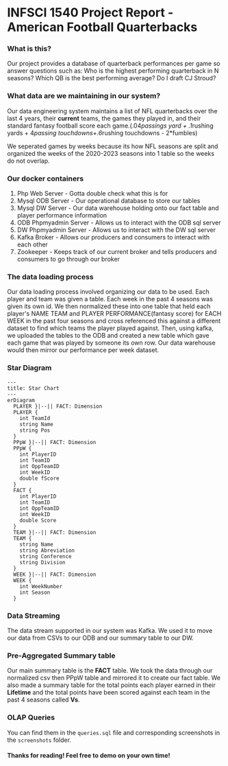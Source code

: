 # INFSCI 1540 Project Report - American Football Quarterbacks

### What is this?
Our project provides a database of quarterback performances per game so answer questions such as: Who is the highest performing quarterback in N seasons? Which QB is the best performing average? Do I draft CJ Stroud?

### What data are we maintaining in our system?
Our data engineering system maintains a list of NFL quarterbacks over the last 4 years, their **current** teams, the games they played in, and their standard fantasy football score each game.(.04*passings yard + .1*rushing yards + 4*passing touchdowns+.6*rushing touchdowns - 2*fumbles)

We seperated games by weeks because its how NFL seasons are split and organized the weeks of the 2020-2023 seasons into 1 table so the weeks do not overlap.

### Our docker containers
1. Php Web Server - Gotta double check what this is for
2. Mysql ODB Server - Our operational database to store our tables
3. Mysql DW Server - Our data warehouse holding onto our fact table and player performance information
4. ODB Phpmyadmin Server - Allows us to interact with the ODB sql server
5. DW Phpmyadmin Server - Allows us to interact with the DW sql server
6. Kafka Broker - Allows our producers and consumers to interact with each other
7. Zookeeper - Keeps track of our current broker and tells producers and consumers to go through our broker

### The data loading process
Our data loading process involved organizing our data to be used. Each player and team was given a table. Each week in the past 4 seasons was given its own id. We then normalized these into one table that held each player's NAME TEAM and PLAYER PERFORMANCE(fantasy score) for EACH WEEK in the past four seasons and cross referenced this against a different dataset to find which teams the player played against. Then, using kafka, we uploaded the tables to the ODB and created a new table which gave each game that was played by someone its own row. Our data warehouse would then mirror our performance per week dataset.

### Star Diagram
```mermaid
---
title: Star Chart
---
erDiagram
  PLAYER }|--|| FACT: Dimension
  PLAYER {
    int TeamId
    string Name
    string Pos
  }
  PPpW }|--|| FACT: Dimension
  PPpW {
    int PlayerID
    int TeamID
    int OppTeamID
    int WeekID
    double fScore
  }
  FACT {
    int PlayerID
    int TeamID
    int OppTeamID
    int WeekID
    double Score
  }
  TEAM }|--|| FACT: Dimension
  TEAM {
    string Name
    string Abreviation
    string Conference
    string Division
  }
  WEEK }|--|| FACT: Dimension
  WEEK {
    int WeekNumber
    int Season
  }
```

### Data Streaming
The data stream supported in our system was Kafka. We used it to move our data from CSVs to our ODB and our summary table to our DW.

### Pre-Aggregated Summary table
Our main summary table is the **FACT** table. We took the data through our normalized csv then PPpW table and mirrored it to create our fact table. We also made a summary table for the total points each player earned in their **Lifetime** and the total points have been scored against each team in the past 4 seasons called **Vs**.

### OLAP Queries
You can find them in the `queries.sql` file and corresponding screenshots in the `screenshots` folder.

#### Thanks for reading! Feel free to demo on your own time!
